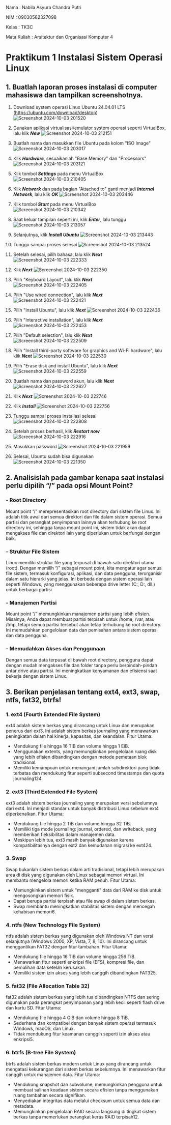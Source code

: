 Nama : Nabila Asyura Chandra Putri

NIM : 09030582327098

Kelas : TK3C

Mata Kuliah : Arsitektur dan Organisasi Komputer 4

# Praktikum 1 Instalasi Sistem Operasi Linux

## 1. Buatlah laporan proses instalasi di computer mahasiswa dan tampilkan screenshotnya.

1. Download system operasi Linux Ubuntu 24.04.01 LTS (https://ubuntu.com/download/desktop)
![Screenshot 2024-10-03 201520](https://github.com/user-attachments/assets/e7166bae-a0a6-4ed1-ba8c-002fa5dc743d)

2. Gunakan aplikasi virtualisasi/emulator system operasi seperti VirtualBox, lalu klik _**New**_
![Screenshot 2024-10-03 212151](https://github.com/user-attachments/assets/e623a2f7-4826-4e6d-9551-1935bf6e1491)

3. Buatlah nama dan masukkan file Ubuntu pada kolom "ISO Image"
![Screenshot 2024-10-03 203017](https://github.com/user-attachments/assets/c0ce93ac-2fc6-4a4c-84d4-784d1e838225)

4. Klik _**Hardware**_, sesuaikanlah "Base Memory" dan "Processors" 
![Screenshot 2024-10-03 203121](https://github.com/user-attachments/assets/89459734-cad4-4721-bad0-632295734788)

5. Klik tombol _**Settings**_ pada menu VirtualBox
![Screenshot 2024-10-03 210405](https://github.com/user-attachments/assets/f2993aab-855e-4ae2-a507-05ddce3eb1ec)

6. Klik _**Network**_ dan pada bagian "Attached to" ganti menjadi _**Internal Network**_, lalu klik _**OK**_
![Screenshot 2024-10-03 203446](https://github.com/user-attachments/assets/3a771059-4b28-439f-b0cb-4f591edc7fb2)

7. Klik tombol _**Start**_ pada menu VirtualBox
![Screenshot 2024-10-03 210342](https://github.com/user-attachments/assets/bfbfac31-a9c4-40e6-978d-8a9d933748ae)

8. Saat keluar tampilan seperti ini, klik _**Enter**_, lalu tunggu
![Screenshot 2024-10-03 213057](https://github.com/user-attachments/assets/1814a15d-6d1c-4ffb-a12a-e6f457160980)

9. Selanjutnya, klik _**Install Ubuntu**_
![Screenshot 2024-10-03 213443](https://github.com/user-attachments/assets/25fbe989-f726-446a-be34-60ec4644be36)

10. Tunggu sampai proses selesai
![Screenshot 2024-10-03 213524](https://github.com/user-attachments/assets/807726ff-4032-4cb3-8f79-eaf83ae7d73e)

11. Setelah selesai, pilih bahasa, lalu klik _**Next**_
![Screenshot 2024-10-03 222333](https://github.com/user-attachments/assets/5355d41d-a3a7-4c3a-a58f-8da45a6ea5bb)

12. Klik _**Next**_
![Screenshot 2024-10-03 222350](https://github.com/user-attachments/assets/13060964-0c21-4d47-813f-07b98eb828e7)

13. Pilih "Keyboard Layout", lalu klik _**Next**_
![Screenshot 2024-10-03 222405](https://github.com/user-attachments/assets/c75236ff-ea13-4953-b22b-dfd6c5c7ebec)

14. Pilih "Use wired connection", lalu klik _**Next**_
![Screenshot 2024-10-03 222421](https://github.com/user-attachments/assets/62b4e3a7-7dc8-4e78-a5a1-6e039bbe8380)

15. Pilih "Install Ubuntu", lalu klik _**Next**_
![Screenshot 2024-10-03 222436](https://github.com/user-attachments/assets/7aa29fbf-6514-4f5c-96c8-72c4cb27421f)

16. Pilih "Interactive installation", lalu klik _**Next**_
![Screenshot 2024-10-03 222453](https://github.com/user-attachments/assets/2a998656-93e3-4040-8cea-b3f8f371add1)

17. Pilih "Default selection", lalu klik _**Next**_
![Screenshot 2024-10-03 222509](https://github.com/user-attachments/assets/e7904071-5f02-4a33-a0ee-bed956dbfc00)

18. Pilih "Install third-party software for graphics and Wi-Fi hardware", lalu klik _**Next**_
![Screenshot 2024-10-03 222530](https://github.com/user-attachments/assets/88b2a12c-cb22-4a4f-8350-562b2055db73)

19. Pilih "Erase disk and install Ubuntu", lalu klik _**Next**_
![Screenshot 2024-10-03 222559](https://github.com/user-attachments/assets/3322724e-1289-4095-bf6e-5fc5204fdae3)

20. Buatlah nama dan password akun, lalu klik _**Next**_
![Screenshot 2024-10-03 222627](https://github.com/user-attachments/assets/7ffa6945-636c-4b9e-9c20-7921710c90b9)

21. Klik _**Next**_
![Screenshot 2024-10-03 222746](https://github.com/user-attachments/assets/34156113-12f2-430b-94e2-8b3d9c0edea0)

22. Klik _**Install**_
![Screenshot 2024-10-03 222756](https://github.com/user-attachments/assets/87308b40-e452-47b5-9315-c8c34b9fedf7)

23. Tunggu sampai proses installasi selesai
![Screenshot 2024-10-03 222808](https://github.com/user-attachments/assets/bf607716-5085-47d5-9c69-06487375502c)

24. Setelah proses berhasil, klik _**Restart now**_
![Screenshot 2024-10-03 222916](https://github.com/user-attachments/assets/d4515dda-0feb-494a-879a-e9c0ed1f5389)

25. Masukkan password
![Screenshot 2024-10-03 221959](https://github.com/user-attachments/assets/7ab7311b-f39a-4d42-bfb0-9adf89e21451)

26. Selesai, Ubuntu sudah bisa digunakan
![Screenshot 2024-10-03 221350](https://github.com/user-attachments/assets/d2c5e7b9-8c34-4e20-81d8-752142af4d4a)

## 2. Analisislah pada gambar kenapa saat instalasi perlu dipilih “/” pada opsi Mount Point?
### - Root Directory

Mount point “/” merepresentasikan root directory dari sistem file Linux. Ini adalah titik awal dari semua direktori dan file dalam sistem operasi. Semua partisi dan perangkat penyimpanan lainnya akan terhubung ke root directory ini, sehingga tanpa mount point ini, sistem tidak akan dapat mengakses file dan direktori lain yang diperlukan untuk berfungsi dengan baik.

### - Struktur File Sistem

Linux memiliki struktur file yang terpusat di bawah satu direktori utama (root). Dengan memilih “/” sebagai mount point, kita mengatur agar semua file sistem, termasuk konfigurasi, aplikasi, dan data pengguna, terorganisir dalam satu hierarki yang jelas. Ini berbeda dengan sistem operasi lain seperti Windows, yang menggunakan beberapa drive letter (C:, D:, dll.) untuk berbagai partisi.

### - Manajemen Partisi

Mount point “/” memungkinkan manajemen partisi yang lebih efisien. Misalnya, Anda dapat membuat partisi terpisah untuk /home, /var, atau /tmp, tetapi semua partisi tersebut akan tetap terhubung ke root directory. Ini memudahkan pengelolaan data dan pemisahan antara sistem operasi dan data pengguna.

### - Memudahkan Akses dan Penggunaan

Dengan semua data terpusat di bawah root directory, pengguna dapat dengan mudah mengakses file dan folder tanpa perlu berpindah-pindah antar drive atau partisi. Ini meningkatkan kenyamanan dan efisiensi saat bekerja dengan sistem Linux.

## 3. Berikan penjelasan tentang ext4, ext3, swap, ntfs, fat32, btrfs!
### 1. ext4 (Fourth Extended File System)
  ext4 adalah sistem berkas yang dirancang untuk Linux dan merupakan penerus dari ext3. Ini adalah sistem berkas journaling yang menawarkan peningkatan dalam hal kinerja, kapasitas, dan keandalan.
Fitur Utama:
  - Mendukung file hingga 16 TiB dan volume hingga 1 EiB.
  - Menggunakan extents, yang memungkinkan pengelolaan ruang disk yang lebih efisien dibandingkan dengan metode pemetaan blok tradisional.
  - Memiliki kemampuan untuk menangani jumlah subdirektori yang tidak terbatas dan mendukung fitur seperti subsecond timestamps dan quota journaling124.
### 2. ext3 (Third Extended File System)
  ext3 adalah sistem berkas journaling yang merupakan versi sebelumnya dari ext4. Ini menjadi standar untuk banyak distribusi Linux sebelum ext4 diperkenalkan.
Fitur Utama:
  - Mendukung file hingga 2 TiB dan volume hingga 32 TiB.
  - Memiliki tiga mode journaling: journal, ordered, dan writeback, yang memberikan fleksibilitas dalam manajemen data.
  - Meskipun lebih tua, ext3 masih banyak digunakan karena kompatibilitasnya dengan ext2 dan kemudahan migrasi ke ext424.
### 3. Swap
  Swap bukanlah sistem berkas dalam arti tradisional, tetapi lebih merupakan area di disk yang digunakan oleh Linux sebagai memori virtual. Ini membantu mengelola memori ketika RAM penuh.
Fitur Utama:
  - Memungkinkan sistem untuk "mengganti" data dari RAM ke disk untuk mengosongkan memori fisik.
  - Dapat berupa partisi terpisah atau file swap di dalam sistem berkas.
  - Swap membantu meningkatkan stabilitas sistem dengan mencegah kehabisan memori6.
### 4. ntfs (New Technology File System)
  ntfs adalah sistem berkas yang digunakan oleh Windows NT dan versi selanjutnya (Windows 2000, XP, Vista, 7, 8, 10). Ini dirancang untuk menggantikan FAT32 dengan fitur tambahan.
Fitur Utama:
  - Mendukung file hingga 16 TiB dan volume hingga 256 TiB.
  - Menawarkan fitur seperti enkripsi file (EFS), kompresi file, dan pemulihan data setelah kerusakan.
  - Memiliki sistem izin akses yang lebih canggih dibandingkan FAT325.
### 5. fat32 (File Allocation Table 32)
  fat32 adalah sistem berkas yang lebih tua dibandingkan NTFS dan sering digunakan pada perangkat penyimpanan yang lebih kecil seperti flash drive dan kartu SD.
Fitur Utama:
  - Mendukung file hingga 4 GiB dan volume hingga 8 TiB.
  - Sederhana dan kompatibel dengan banyak sistem operasi termasuk Windows, macOS, dan Linux.
  - Tidak mendukung fitur keamanan canggih seperti izin akses atau enkripsi5.
### 6. btrfs (B-tree File System)
  btrfs adalah sistem berkas modern untuk Linux yang dirancang untuk mengatasi kekurangan dari sistem berkas sebelumnya. Ini menawarkan fitur canggih untuk manajemen data.
Fitur Utama:
  - Mendukung snapshot dan subvolume, memungkinkan pengguna untuk membuat salinan keadaan sistem secara efisien tanpa menggunakan ruang tambahan secara signifikan.
  - Menyediakan integritas data melalui checksum untuk semua data dan metadata.
  - Memungkinkan pengelolaan RAID secara langsung di tingkat sistem berkas tanpa memerlukan perangkat keras RAID terpisah12.
